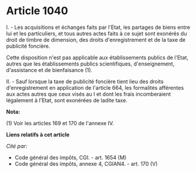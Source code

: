 # Article 1040

I. - Les acquisitions et échanges faits par l'Etat, les partages de biens entre lui et les particuliers, et tous autres actes
faits à ce sujet sont exonérés du droit de timbre de dimension, des droits d'enregistrement et de la taxe de publicité
foncière.

Cette disposition n'est pas applicable aux établissements publics de l'Etat, autres que les établissements publics
scientifiques, d'enseignement, d'assistance et de bienfaisance (1).

II. - Sauf lorsque la taxe de publicité foncière tient lieu des droits d'enregistrement en application de l'article 664, les
formalités afférentes aux actes autres que ceux visés au I et dont les frais incomberaient légalement à l'Etat, sont
exonérées de ladite taxe.

**Nota:**

(1) Voir les articles 169 et 170 de l'annexe IV.

**Liens relatifs à cet article**

_Cité par_:

  - Code général des impôts, CGI. - art. 1654 (M)
  - Code général des impôts, annexe 4, CGIAN4. - art. 170 (V)
